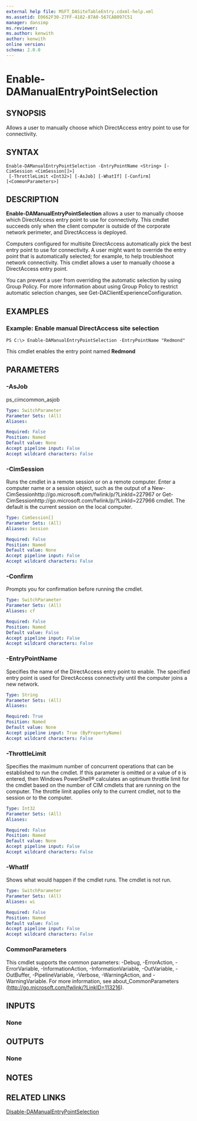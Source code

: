 ```yaml
---
external help file: MSFT_DASiteTableEntry.cdxml-help.xml
ms.assetid: E0662F30-27FF-4182-87A0-567CAB097C51
manager: dansimp
ms.reviewer:
ms.author: kenwith
author: kenwith
online version: 
schema: 2.0.0
---
```


# Enable-DAManualEntryPointSelection

## SYNOPSIS
Allows a user to manually choose which DirectAccess entry point to use for connectivity.

## SYNTAX

```
Enable-DAManualEntryPointSelection -EntryPointName <String> [-CimSession <CimSession[]>]
 [-ThrottleLimit <Int32>] [-AsJob] [-WhatIf] [-Confirm] [<CommonParameters>]
```

## DESCRIPTION
**Enable-DAManualEntryPointSelection** allows a user to manually choose which DirectAccess entry point to use for connectivity.
This cmdlet succeeds only when the client computer is outside of the corporate network perimeter, and DirectAccess is deployed.

Computers configured for multisite DirectAccess automatically pick the best entry point to use for connectivity.
A user might want to override the entry point that is automatically selected; for example, to help troubleshoot network connectivity.
This cmdlet allows a user to manually choose a DirectAccess entry point.

You can prevent a user from overriding the automatic selection by using Group Policy.
For more information about using Group Policy to restrict automatic selection changes, see Get-DAClientExperienceConfiguration.

## EXAMPLES

### Example: Enable manual DirectAccess site selection
```
PS C:\> Enable-DAManualEntryPointSelection -EntryPointName "Redmond"
```

This cmdlet enables the entry point named **Redmond**

## PARAMETERS

### -AsJob
ps_cimcommon_asjob

```yaml
Type: SwitchParameter
Parameter Sets: (All)
Aliases: 

Required: False
Position: Named
Default value: None
Accept pipeline input: False
Accept wildcard characters: False
```

### -CimSession
Runs the cmdlet in a remote session or on a remote computer.
Enter a computer name or a session object, such as the output of a New-CimSessionhttp://go.microsoft.com/fwlink/p/?LinkId=227967 or Get-CimSessionhttp://go.microsoft.com/fwlink/p/?LinkId=227966 cmdlet.
The default is the current session on the local computer.

```yaml
Type: CimSession[]
Parameter Sets: (All)
Aliases: Session

Required: False
Position: Named
Default value: None
Accept pipeline input: False
Accept wildcard characters: False
```

### -Confirm
Prompts you for confirmation before running the cmdlet.

```yaml
Type: SwitchParameter
Parameter Sets: (All)
Aliases: cf

Required: False
Position: Named
Default value: False
Accept pipeline input: False
Accept wildcard characters: False
```

### -EntryPointName
Specifies the name of the DirectAccess entry point to enable.
The specified entry point is used for DirectAccess connectivity until the computer joins a new network.

```yaml
Type: String
Parameter Sets: (All)
Aliases: 

Required: True
Position: Named
Default value: None
Accept pipeline input: True (ByPropertyName)
Accept wildcard characters: False
```

### -ThrottleLimit
Specifies the maximum number of concurrent operations that can be established to run the cmdlet.
If this parameter is omitted or a value of `0` is entered, then Windows PowerShell® calculates an optimum throttle limit for the cmdlet based on the number of CIM cmdlets that are running on the computer.
The throttle limit applies only to the current cmdlet, not to the session or to the computer.

```yaml
Type: Int32
Parameter Sets: (All)
Aliases: 

Required: False
Position: Named
Default value: None
Accept pipeline input: False
Accept wildcard characters: False
```

### -WhatIf
Shows what would happen if the cmdlet runs.
The cmdlet is not run.

```yaml
Type: SwitchParameter
Parameter Sets: (All)
Aliases: wi

Required: False
Position: Named
Default value: False
Accept pipeline input: False
Accept wildcard characters: False
```

### CommonParameters
This cmdlet supports the common parameters: -Debug, -ErrorAction, -ErrorVariable, -InformationAction, -InformationVariable, -OutVariable, -OutBuffer, -PipelineVariable, -Verbose, -WarningAction, and -WarningVariable. For more information, see about_CommonParameters (http://go.microsoft.com/fwlink/?LinkID=113216).

## INPUTS

### None

## OUTPUTS

### None

## NOTES

## RELATED LINKS

[Disable-DAManualEntryPointSelection](./Disable-DAManualEntryPointSelection.md)

